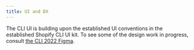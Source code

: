 ```yaml
---
title: UI and DX
---
```

The CLI UI is building upon the established UI conventions in the established Shopify CLI UI kit. To see some of the design work in progress, consult [the CLI 2022 Figma](https://www.figma.com/file/8TMUDe4bEZbhkZOvsV6Kk8/CLI-2022).
